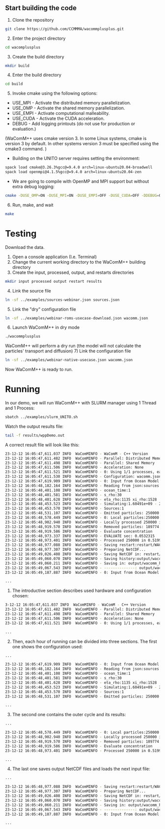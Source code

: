 ## Start building the code

1) Clone the repository
```bash
git clone https://github.com/CCMMMA/wacommplusplus.git
```
2) Enter the project directory
```bash
cd wacomplusplus
```
3) Create the build directory
```bash
mkdir build
```
4) Enter the build directory
```bash
cd build
```
5) Invoke cmake using the following options:
- USE_MPI - Activate the distributed memory parallelization.
- USE_OMP - Activate the shared memory parallelization.
- USE_EMPI - Activate computational malleability.
- USE_CUDA - Activate the CUDA acceleration.
- DEBUG - Add logging printouts (do not use for production or evaluation.)

(WaComM++ uses cmake version 3. In some Linux systems, cmake is version 3 by default. In other systems version 3
must be specified using the cmake3 command. )

- Building on the UNITO server requires setting the environment:
```bash
spack load cmake@3.26.3%gcc@=9.4.0 arch=linux-ubuntu20.04-broadwell
spack load openmpi@4.1.5%gcc@=9.4.0 arch=linux-ubuntu20.04-zen
```

- We are going to compile with OpenMP and MPI support but without extra debug logging:
```bash
cmake -DUSE_OMP=ON -DUSE_MPI=ON -DUSE_EMPI=OFF -DUSE_CUDA=OFF -DDEBUG=OFF ..
```

6) Run, make, and wait

```bash
make
```

# Testing
Download the data.

1) Open a console application (I.e. Terminal)
2) Change the current working directory to the WaComM++ building directory
3) Create the input, processed, output, and restarts directories
```bash
mkdir input processed output restart results
```
4) Link the source file
```bash
ln -sf ../examples/sources-webinar.json sources.json
```
5) Link the "dry" configuration file
```bash
ln -sf ../examples/webinar-roms-usecase-download.json wacomm.json
```
6) Launch WaComM++ in dry mode
```bash
./wacommplusplus
```
WaComM++ will perform a dry run (the model will not calculate the particles' transport and diffusion)
7) Link the configuration file
```bash
ln -sf ../examples/webinar-native-usecase.json wacomm.json
```
Now WaComM++ is ready to run.

# Running

In our demo, we will run WaComM++ with SLURM manager using 1 Thread and 1 Process:
```bash
sbatch ../examples/slurm_UNITO.sh
```

Watch the output results file:
```bash
tail -f results/wppDemo.out
```

A correct result file will look like this:
```bash
23-12-12 16:05:47,611.037 INFO  WaComMINFO - WaComM - C++ Version
23-12-12 16:05:47,611.482 INFO  WaComMINFO - Parallel: Distributed Memory
23-12-12 16:05:47,611.498 INFO  WaComMINFO - Parallel: Shared Memory
23-12-12 16:05:47,611.506 INFO  WaComMINFO - Acceleration: None
23-12-12 16:05:47,611.521 INFO  WaComMINFO - 0: Using 1/1 processes, each on 112 threads.
23-12-12 16:05:47,611.530 INFO  WaComMINFO - Configuration: wacomm.json
23-12-12 16:05:47,619.909 INFO  WaComMINFO - 0: Input from Ocean Model: processed//ocm3_d03_20190401Z08.nc
23-12-12 16:05:48,182.164 INFO  WaComMINFO - Reading from json:sources.json
23-12-12 16:05:48,401.108 INFO  WaComMINFO - ocean_time:1
23-12-12 16:05:48,401.581 INFO  WaComMINFO - s_rho:30
23-12-12 16:05:48,401.628 INFO  WaComMINFO - eta_rho:1135 xi_rho:1528
23-12-12 16:05:48,453.523 INFO  WaComMINFO - Simulating:1.60491e+09 - 20190401Z08
23-12-12 16:05:48,453.570 INFO  WaComMINFO - Sources:1
23-12-12 16:05:48,531.107 INFO  WaComMINFO - Emitted particles: 250000 Total particles: 250000
23-12-12 16:05:48,578.449 INFO  WaComMINFO - 0: Local particles:250000
23-12-12 16:05:48,902.940 INFO  WaComMINFO - Locally processed 250000 in 0.308113 seconds (811389 particles/second).
23-12-12 16:05:48,919.570 INFO  WaComMINFO - Removed particles: 189774 Particles: 60226
23-12-12 16:05:48,919.586 INFO  WaComMINFO - Evaluate concentration
23-12-12 16:05:48,973.337 INFO  WaComMINFO - EVALUATE sec: 0.0532315
23-12-12 16:05:48,973.401 INFO  WaComMINFO - Processed 250000 in 0.519956 seconds (480810 particles/second).
23-12-12 16:05:48,977.088 INFO  WaComMINFO - Saving restart:restart/WACOMM_rst_20190401Z09
23-12-12 16:05:48,977.307 INFO  WaComMINFO - Preparing NetCDF...
23-12-12 16:05:49,026.408 INFO  WaComMINFO - Saving NetCDF in: restart/WACOMM_rst_20190401Z09.nc
23-12-12 16:05:49,060.070 INFO  WaComMINFO - Saving history:output/wacomm_his_20190401Z08.nc
23-12-12 16:05:49,060.211 INFO  WaComMINFO - Saving in: output/wacomm_his_20190401Z08.nc
23-12-12 16:05:49,067.543 INFO  WaComMINFO - --------------: output/wacomm_his_20190401Z08.nc
23-12-12 16:05:49,187.887 INFO  WaComMINFO - 0: Input from Ocean Model: processed//ocm3_d03_20190401Z09.nc

...
```

1) The introductive section describes used hardware and configuration chosen:
```bash
3-12-12 16:05:47,611.037 INFO  WaComMINFO - WaComM - C++ Version
23-12-12 16:05:47,611.482 INFO  WaComMINFO - Parallel: Distributed Memory
23-12-12 16:05:47,611.498 INFO  WaComMINFO - Parallel: Shared Memory
23-12-12 16:05:47,611.506 INFO  WaComMINFO - Acceleration: None
23-12-12 16:05:47,611.521 INFO  WaComMINFO - 0: Using 1/1 processes, each on 112 threads.

...
```

2) Then, each hour of running can be divided into three sections. The first one shows the configuration used:
```bash
...

23-12-12 16:05:47,619.909 INFO  WaComMINFO - 0: Input from Ocean Model: processed//ocm3_d03_20190401Z08.nc
23-12-12 16:05:48,182.164 INFO  WaComMINFO - Reading from json:sources.json
23-12-12 16:05:48,401.108 INFO  WaComMINFO - ocean_time:1
23-12-12 16:05:48,401.581 INFO  WaComMINFO - s_rho:30
23-12-12 16:05:48,401.628 INFO  WaComMINFO - eta_rho:1135 xi_rho:1528
23-12-12 16:05:48,453.523 INFO  WaComMINFO - Simulating:1.60491e+09 - 20190401Z08
23-12-12 16:05:48,453.570 INFO  WaComMINFO - Sources:1
23-12-12 16:05:48,531.107 INFO  WaComMINFO - Emitted particles: 250000 Total particles: 250000

...
```

3) The second one contains the outer cycle and its results:
```bash
...

23-12-12 16:05:48,578.449 INFO  WaComMINFO - 0: Local particles:250000
23-12-12 16:05:48,902.940 INFO  WaComMINFO - Locally processed 250000 in 0.308113 seconds (811389 particles/second).
23-12-12 16:05:48,919.570 INFO  WaComMINFO - Removed particles: 189774 Particles: 60226
23-12-12 16:05:48,919.586 INFO  WaComMINFO - Evaluate concentration
23-12-12 16:05:48,973.401 INFO  WaComMINFO - Processed 250000 in 0.519956 seconds (480810 particles/second).

...
```

4) The last one saves output NetCDF files and loads the next input file:
```bash
...

23-12-12 16:05:48,977.088 INFO  WaComMINFO - Saving restart:restart/WACOMM_rst_20190401Z09
23-12-12 16:05:48,977.307 INFO  WaComMINFO - Preparing NetCDF...
23-12-12 16:05:49,026.408 INFO  WaComMINFO - Saving NetCDF in: restart/WACOMM_rst_20190401Z09.nc
23-12-12 16:05:49,060.070 INFO  WaComMINFO - Saving history:output/wacomm_his_20190401Z08.nc
23-12-12 16:05:49,060.211 INFO  WaComMINFO - Saving in: output/wacomm_his_20190401Z08.nc
23-12-12 16:05:49,067.543 INFO  WaComMINFO - --------------: output/wacomm_his_20190401Z08.nc
23-12-12 16:05:49,187.887 INFO  WaComMINFO - 0: Input from Ocean Model: processed//ocm3_d03_20190401Z09.nc

...
```